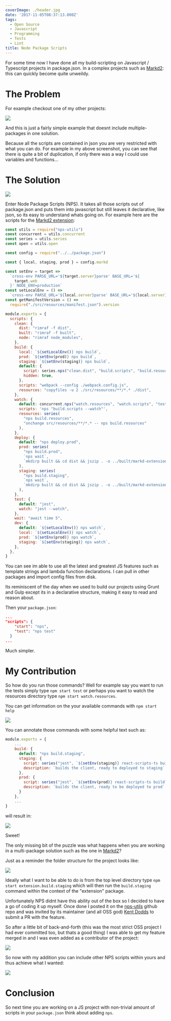 ```yaml
---
coverImage: ./header.jpg
date: '2017-11-05T08:37:13.000Z'
tags:
  - Open Source
  - Javascript
  - Programming
  - Tests
  - Lint
title: Node Package Scripts
---
```


For some time now I have done all my build-scripting on Javascript / Typescript projects in package.json. In a complex projects such as [Markd2](/markd/portfolio/markd-2-total-re-write-using-react-mobx-state-tree-and-parse-server/): this can quickly become quite unweildy.

<!-- more -->

# The Problem

For example checkout one of my other projects:

[![](./packagejson-scripts.png)](./packagejson-scripts.png)

And this is just a fairly simple example that doesnt include multiple-packages in one solution.

Because all the scripts are contained in json you are very restricted with what you can do. For example in my above screenshot, you can see that there is quite a bit of duplication, if only there was a way I could use variables and functions...

# The Solution

[![](./nps-ss1.png)](./nps-ss1.png)

Enter Node Package Scripts (NPS). It takes all those scripts out of package.json and puts them into javascript but still leaves it declarative, like json, so its easy to understand whats going on. For example here are the scripts for the [Markd2 extension](/markd/portfolio/markd-2-total-re-write-using-react-mobx-state-tree-and-parse-server/):

```javascript
const utils = require("nps-utils")
const concurrent = utils.concurrent
const series = utils.series
const open = utils.open

const config = require("../../package.json")

const { local, staging, prod } = config.markd

const setEnv = target =>
  `cross-env PARSE_URL='${target.server}parse' BASE_URL='${
    target.web
  }' NODE_ENV=production`
const setLocalEnv = () =>
  `cross-env PARSE_URL='${local.server}parse' BASE_URL='${local.server}'`
const getManifestVersion = () =>
  require("./src/resources/manifest.json").version

module.exports = {
  scripts: {
    clean: {
      dist: "rimraf -f dist",
      built: "rimraf -f built",
      node: "rimraf node_modules",
    },
    build: {
      local: `${setLocalEnv()} nps build`,
      prod: `${setEnv(prod)} nps build`,
      staging: `${setEnv(staging)} nps build`,
      default: {
        script: series.nps("clean.dist", "build.scripts", "build.resources"),
        hidden: true,
      },
      scripts: "webpack --config ./webpack.config.js",
      resources: "copyfiles -u 2 ./src/resources/**/*.* ./dist",
    },
    watch: {
      default: concurrent.nps("watch.resources", "watch.scripts", "test.watch"),
      scripts: 'nps "build.scripts --watch"',
      resources: series(
        "nps build.resources",
        "onchange src/resources/**/*.* -- nps build.resources"
      ),
    },
    deploy: {
      default: "nps deploy.prod",
      prod: series(
        "nps build.prod",
        `nps wait`,
        `mkdirp built && cd dist && jszip . -o ../built/markd-extension-v${getManifestVersion()}.zip`
      ),
      staging: series(
        "nps build.staging",
        `nps wait`,
        `mkdirp built && cd dist && jszip . -o ../built/markd-extension-staging-v${getManifestVersion()}.zip`
      ),
    },
    test: {
      default: "jest",
      watch: "jest --watch",
    },
    wait: "await time 5",
    dev: {
      default: `${setLocalEnv()} nps watch`,
      local: `${setLocalEnv()} nps watch`,
      prod: `${setEnv(prod)} nps watch`,
      staging: `${setEnv(staging)} nps watch`,
    },
  },
}
```

You can see im able to use all the latest and greatest JS features such as template strings and lambda function declarations. I can pull in other packages and import config files from disk.

Its reminiscent of the day when we used to build our projects using Grunt and Gulp except its in a declarative structure, making it easy to read and reason about.

Then your `package.json`:

```json
...
"scripts": {
    "start": "nps",
    "test": "nps test"
  }
...
```

Much simpler.

# My Contribution

So how do you run those commands? Well for example say you want to run the tests simply type `npm start test` or perhaps you want to watch the resources directory type `npm start watch.resources`.

You can get information on the your available commands with `npm start help`

[![](./nps-help.png)](./nps-help.png)

You can annotate those commands with some helpful text such as:

```javascript
module.exports = {
    ...
    build: {
      default: "nps build.staging",
      staging: {
        script: series("jest", `${setEnv(staging)} react-scripts-ts build`),
        description: `builds the client, ready to deployed to staging`
      },
      prod: {
        script: series("jest", `${setEnv(prod)} react-scripts-ts build`),
        description: `builds the client, ready to be deployed to prod`
      }
    },
    ...
}
```

will result in:

[![](./nps-help-description.png)](./nps-help-description.png)

Sweet!

The only missing bit of the puzzle was what happens when you are working in a multi-package solution such as the one in [Markd2](<(/markd/portfolio/markd-2-total-re-write-using-react-mobx-state-tree-and-parse-server/)>)?

Just as a reminder the folder structure for the project looks like:

[![](./dir-structure.png)](./dir-structure.png)

Ideally what I want to be able to do is from the top level directory type `npm start extension.build.staging` which will then run the `build.staging` command within the context of the "extension" package.

Unfortunately NPS didnt have this ability out of the box so I decided to have a go of coding it up myself. Once done I posted it on the [nps-utils](https://github.com/kentcdodds/nps-utils) github repo and was invited by its maintainer (and all OSS god) [Kent Dodds](https://github.com/kentcdodds) to submit a PR with the feature.

So after a little bit of back-and-forth (this was the most strict OSS project I had ever committed too, but thats a good thing) I was able to get my feature merged in and I was even added as a contributor of the project:

[![](./me-contributor.png)](./me-contributor.png)

So now with my addition you can include other NPS scripts within yours and thus achieve what I wanted:

[![](./imported-nps.png)](./imported-nps.png)

# Conclusion

So next time you are working on a JS project with non-trivial amount of scripts in your `package.json` think about adding `nps`.
